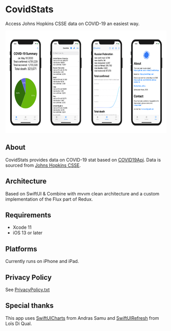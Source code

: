 # CovidStats

Access Johns Hopkins CSSE data on COVID-19 an easiest way.

<p align="center">
<img src="https://github.com/c-villain/CovidStatApp/blob/master/.assets/screenshots.png" alt="CovidStats Screenshots" height="320">
</p>

## About

CovidStats provides data on COVID-19 stat based on [COVID19Api](https://covid19api.com).
Data is sourced from [Johns Hopkins CSSE](https://github.com/CSSEGISandData/COVID-19).

## Architecture

Based on SwiftUI & Combine with mvvm clean architecture and a custom implementation of the Flux part of Redux.

## Requirements

- Xcode 11
- iOS 13 or later

## Platforms

Currently runs on iPhone and iPad.

## Privacy Policy

See [PrivacyPolicy.txt](https://raw.githubusercontent.com/c-villain/CovidStatApp/master/PrivacyPolicy.txt)

## Special thanks

This app uses [SwiftUICharts](https://github.com/AppPear/ChartView) from Andras Samu and [SwiftUIRefresh](https://github.com/siteline/SwiftUIRefresh) from Loïs Di Qual.

